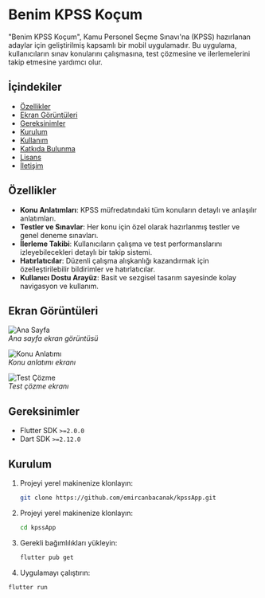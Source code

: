 # Benim KPSS Koçum

"Benim KPSS Koçum", Kamu Personel Seçme Sınavı'na (KPSS) hazırlanan adaylar için geliştirilmiş kapsamlı bir mobil uygulamadır. Bu uygulama, kullanıcıların sınav konularını çalışmasına, test çözmesine ve ilerlemelerini takip etmesine yardımcı olur.

## İçindekiler

- [Özellikler](#özellikler)
- [Ekran Görüntüleri](#ekran-görüntüleri)
- [Gereksinimler](#gereksinimler)
- [Kurulum](#kurulum)
- [Kullanım](#kullanım)
- [Katkıda Bulunma](#katkıda-bulunma)
- [Lisans](#lisans)
- [İletişim](#iletişim)

## Özellikler

- **Konu Anlatımları**: KPSS müfredatındaki tüm konuların detaylı ve anlaşılır anlatımları.
- **Testler ve Sınavlar**: Her konu için özel olarak hazırlanmış testler ve genel deneme sınavları.
- **İlerleme Takibi**: Kullanıcıların çalışma ve test performanslarını izleyebilecekleri detaylı bir takip sistemi.
- **Hatırlatıcılar**: Düzenli çalışma alışkanlığı kazandırmak için özelleştirilebilir bildirimler ve hatırlatıcılar.
- **Kullanıcı Dostu Arayüz**: Basit ve sezgisel tasarım sayesinde kolay navigasyon ve kullanım.

## Ekran Görüntüleri

![Ana Sayfa](path_to_screenshot1.png)  
*Ana sayfa ekran görüntüsü*

![Konu Anlatımı](path_to_screenshot2.png)  
*Konu anlatımı ekranı*

![Test Çözme](path_to_screenshot3.png)  
*Test çözme ekranı*

## Gereksinimler

- Flutter SDK `>=2.0.0`
- Dart SDK `>=2.12.0`

## Kurulum

1. Projeyi yerel makinenize klonlayın:

   ```bash
   git clone https://github.com/emircanbacanak/kpssApp.git

2. Projeyi yerel makinenize klonlayın:
   ```bash
   cd kpssApp

4. Gerekli bağımlılıkları yükleyin:
   ```bash
   flutter pub get

5. Uygulamayı çalıştırın:
  ```bash
  flutter run
   
